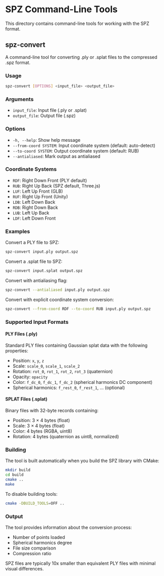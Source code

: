 # SPZ Command-Line Tools

This directory contains command-line tools for working with the SPZ format.

## spz-convert

A command-line tool for converting .ply or .splat files to the compressed .spz format.

### Usage

```bash
spz-convert [OPTIONS] <input_file> <output_file>
```

### Arguments

- `input_file`: Input file (.ply or .splat)
- `output_file`: Output file (.spz)

### Options

- `-h, --help`: Show help message
- `--from-coord SYSTEM`: Input coordinate system (default: auto-detect)
- `--to-coord SYSTEM`: Output coordinate system (default: RUB)
- `--antialiased`: Mark output as antialiased

### Coordinate Systems

- `RDF`: Right Down Front (PLY default)
- `RUB`: Right Up Back (SPZ default, Three.js)
- `LUF`: Left Up Front (GLB)
- `RUF`: Right Up Front (Unity)
- `LDB`: Left Down Back
- `RDB`: Right Down Back
- `LUB`: Left Up Back
- `LDF`: Left Down Front

### Examples

Convert a PLY file to SPZ:
```bash
spz-convert input.ply output.spz
```

Convert a .splat file to SPZ:
```bash
spz-convert input.splat output.spz
```

Convert with antialiasing flag:
```bash
spz-convert --antialiased input.ply output.spz
```

Convert with explicit coordinate system conversion:
```bash
spz-convert --from-coord RDF --to-coord RUB input.ply output.spz
```

### Supported Input Formats

#### PLY Files (.ply)
Standard PLY files containing Gaussian splat data with the following properties:
- Position: `x`, `y`, `z`
- Scale: `scale_0`, `scale_1`, `scale_2`
- Rotation: `rot_0`, `rot_1`, `rot_2`, `rot_3` (quaternion)
- Opacity: `opacity`
- Color: `f_dc_0`, `f_dc_1`, `f_dc_2` (spherical harmonics DC component)
- Spherical harmonics: `f_rest_0`, `f_rest_1`, ... (optional)

#### SPLAT Files (.splat)
Binary files with 32-byte records containing:
- Position: 3 × 4 bytes (float)
- Scale: 3 × 4 bytes (float)
- Color: 4 bytes (RGBA, uint8)
- Rotation: 4 bytes (quaternion as uint8, normalized)

### Building

The tool is built automatically when you build the SPZ library with CMake:

```bash
mkdir build
cd build
cmake ..
make
```

To disable building tools:
```bash
cmake -DBUILD_TOOLS=OFF ..
```

### Output

The tool provides information about the conversion process:
- Number of points loaded
- Spherical harmonics degree
- File size comparison
- Compression ratio

SPZ files are typically 10x smaller than equivalent PLY files with minimal visual differences. 